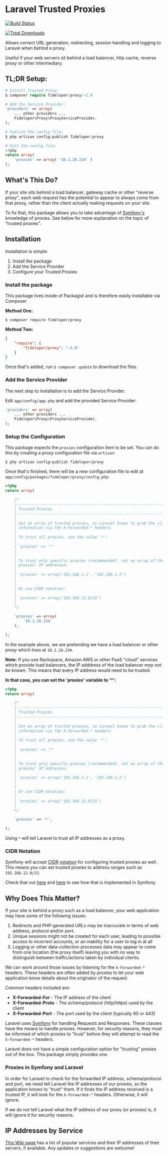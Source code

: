 # Laravel Trusted Proxies

[![Build Status](https://travis-ci.org/fideloper/TrustedProxy.svg?branch=master)](https://travis-ci.org/fideloper/TrustedProxy)

[![Total Downloads](https://poser.pugx.org/fideloper/proxy/downloads.png)](https://packagist.org/packages/fideloper/proxy)

Allows correct URL generation, redirecting, session handling and logging to Laravel when behind a proxy.

Useful if your web servers sit behind a load balancer, http cache, reverse proxy or other intermediary.

## TL;DR Setup:

```php
# Install Trusted Proxy:
$ composer require fideloper/proxy:~2.0

# Add the Service Provider:
'providers' => array(
    ... other providers ...
    Fideloper\Proxy\ProxyServiceProvider,
);

# Publish the config file:
$ php artisan config:publish fideloper/proxy

# Edit the config file:
<?php
return array(
    'proxies' => array( '10.1.28.234' )
);
```

## What's This Do?
If your site sits behind a load balancer, gateway cache or other "reverse proxy", each web request has the potential to appear to always come from that proxy, rather than the client actually making requests on your site.

To fix that, this package allows you to take advantage of [Symfony's](https://github.com/symfony/symfony/blob/master/src/Symfony/Component/HttpFoundation/Request.php#L524) knowledge of proxies. See below for more explanation on the topic of "trusted proxies".

## Installation

Installation is simple:

1. Install the package
2. Add the Service Provider
3. Configure your Trusted Proxies

### Install the package

This package lives inside of Packagist and is therefore easily installable via Composer

**Method One:**

    $ composer require fideloper/proxy

**Method Two:**

```json
{
    "require": {
        "fideloper/proxy": "~2.0"
    }
}
```
Once that's added, run `$ composer update` to download the files.

### Add the Service Provider

The next step to installation is to add the Service Provider.

Edit `app/config/app.php` and add the provided Service Provider:

```php
'providers' => array(
    ... other providers ...
    Fideloper\Proxy\ProxyServiceProvider,
);
```

### Setup the Configuration

This package expects the `proxies` configuration item to be set. You can do this by creating a proxy configuration file via `artisan`:

    $ php artisan config:publish fideloper/proxy

Once that's finished, there will be a new configuration file to edit at `app/config/packages/fideloper/proxy/config.php`:

```php
<?php
return array(

    /*
    |--------------------------------------------------------------------------
    | Trusted Proxies
    |--------------------------------------------------------------------------
    |
    | Set an array of trusted proxies, so Laravel knows to grab the client's
    | information via the X-Forwarded-* headers.
    |
    | To trust all proxies, use the value '*':
    |
    | 'proxies' => '*'
    |
    |
    | To trust only specific proxies (recommended), set an array of those
    | proxies' IP addresses:
    |
    | 'proxies' => array('192.168.1.1', '192.168.1.2')
    |
    |
    | Or use CIDR notation:
    |
    | 'proxies' => array('192.168.12.0/23')
    |
    */

    'proxies' => array(
        '10.1.28.234'
    ),

);
```

In the example above, we are pretending we have a load balancer or other proxy which lives at `10.1.28.234`.

**Note:** If you use Rackspace, Amazon AWS or other PaaS "cloud" services which provide load balancers, the IP adddress of the load balancer *may not be known*. This means that every IP address would need to be trusted.

**In that case, you can set the 'proxies' variable to '*':**

```php
<?php
return array(

    /*
    |--------------------------------------------------------------------------
    | Trusted Proxies
    |--------------------------------------------------------------------------
    |
    | Set an array of trusted proxies, so Laravel knows to grab the client's
    | information via the X-Forwarded-* headers.
    |
    | To trust all proxies, use the value '*':
    |
    | 'proxies' => '*'
    |
    |
    | To trust only specific proxies (recommended), set an array of those
    | proxies' IP addresses:
    |
    | 'proxies' => array('192.168.1.1', '192.168.1.2')
    |
    |
    | Or use CIDR notation:
    |
    | 'proxies' => array('192.168.12.0/23')
    |
    */

    'proxies' => '*',

);
```

Using `*` will tell Laravel to trust all IP addresses as a proxy.

### CIDR Notation

Symfony will accept [CIDR](http://en.wikipedia.org/wiki/Classless_Inter-Domain_Routing "this is confusing as shit") [notation](http://compnetworking.about.com/od/workingwithipaddresses/a/cidr_notation.htm "seriously, wtf bitwise math") for configuring trusted proxies as well. This means you can set trusted proxies to address ranges such as `192.168.12.0/23`.

Check that out [here](https://github.com/symfony/symfony/blob/2.4/src/Symfony/Component/HttpFoundation/Request.php#L787) and [here](https://github.com/symfony/symfony/blob/2.4/src/Symfony/Component/HttpFoundation/IpUtils.php#L56) to see how that is implemented in Symfony.

## Why Does This Matter?

If your site is behind a proxy such as a load balancer, your web application may have some of the following issues:

1. Redirects and PHP-generated URLs may be inaccurate in terms of web address, protocol and/or port.
2. Unique sessions might not be created for each user, leading to possible access to incorrect accounts, or an inability for a user to log in at all
3. Logging or other data-collection processes data may appear to come from one location (the proxy itself) leaving you with no way to distinguish between traffic/actions taken by individual clients.

We can work around those issues by listening for the `X-Forwarded-*` headers. These headers are often added by proxies to let your web application know details about the originator of the request.

Common headers included are:

* **X-Forwarded-For** - The IP address of the client
* **X-Forwarded-Proto** - The schema/protocol (http/https) used by the client
* **X-Forwarded-Port** - The port used by the client (typically 80 or 443)

Laravel uses [Symfony](https://github.com/symfony/symfony/tree/master/src/Symfony/Component/HttpFoundation) for handling Requests and Responses. These classes have the means to handle proxies. However, for security reasons, they must be informed of which proxies to "trust" before they will attempt to read the `X-Forwarded-*` headers.

Laravel does not have a simple configuration option for "trusting" proxies out of the box. This package simply provides one.

### Proxies in Symfony and Laravel

In order for Laravel to check for the forwarded IP address, schema/protocol  and port, we need tell Laravel the IP addresses of our proxies, so the application knows to "trust" them. If it finds the IP address received is a trusted IP, it will look for the `X-Forwarded-*` headers. Otherwise, it will ignore.

If we do not tell Laravel what the IP address of our proxy (or proxies) is, it will ignore it for security reasons.

## IP Addresses by Service

[This Wiki page](https://github.com/fideloper/TrustedProxy/wiki/IP-Addresses-of-Popular-Services) has a list of popular services and their IP addresses of their servers, if available. Any updates or suggestions are welcome!
